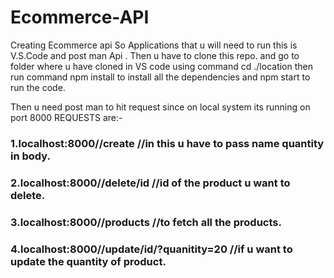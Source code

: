 # Ecommerce-API
Creating Ecommerce api So Applications that u will need to run this is V.S.Code and post man Api . Then u have to clone this repo. and go to folder where u have cloned in VS code using command cd ./location then run command npm install to install all the dependencies and npm start to run the code.

Then u need post man to hit request since on local system its running on port 8000 REQUESTS are:- 
### 1.localhost:8000//create                       //in this u have to pass name quantity in body.
### 2.localhost:8000//delete/id                    //id of the product u want to delete.
### 3.localhost:8000//products                     //to fetch all the products. 
### 4.localhost:8000//update/id/?quanitity=20      //if u want to update the quantity of product.
